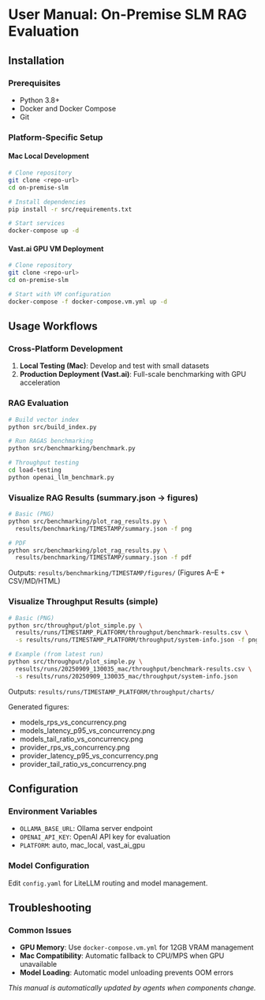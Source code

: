 # User Manual: On-Premise SLM RAG Evaluation

## Installation

### Prerequisites
- Python 3.8+
- Docker and Docker Compose
- Git

### Platform-Specific Setup

#### Mac Local Development
```bash
# Clone repository
git clone <repo-url>
cd on-premise-slm

# Install dependencies
pip install -r src/requirements.txt

# Start services
docker-compose up -d
```

#### Vast.ai GPU VM Deployment
```bash
# Clone repository
git clone <repo-url>
cd on-premise-slm

# Start with VM configuration
docker-compose -f docker-compose.vm.yml up -d
```

## Usage Workflows

### Cross-Platform Development
1. **Local Testing (Mac)**: Develop and test with small datasets
2. **Production Deployment (Vast.ai)**: Full-scale benchmarking with GPU acceleration

### RAG Evaluation
```bash
# Build vector index
python src/build_index.py

# Run RAGAS benchmarking
python src/benchmarking/benchmark.py

# Throughput testing
cd load-testing
python openai_llm_benchmark.py
```

### Visualize RAG Results (summary.json → figures)
```bash
# Basic (PNG)
python src/benchmarking/plot_rag_results.py \
  results/benchmarking/TIMESTAMP/summary.json -f png

# PDF
python src/benchmarking/plot_rag_results.py \
  results/benchmarking/TIMESTAMP/summary.json -f pdf
```
Outputs: `results/benchmarking/TIMESTAMP/figures/` (Figures A–E + CSV/MD/HTML)

### Visualize Throughput Results (simple)
```bash
# Basic (PNG)
python src/throughput/plot_simple.py \
  results/runs/TIMESTAMP_PLATFORM/throughput/benchmark-results.csv \
  -s results/runs/TIMESTAMP_PLATFORM/throughput/system-info.json -f png

# Example (from latest run)
python src/throughput/plot_simple.py \
  results/runs/20250909_130035_mac/throughput/benchmark-results.csv \
  -s results/runs/20250909_130035_mac/throughput/system-info.json
```
Outputs: `results/runs/TIMESTAMP_PLATFORM/throughput/charts/`

Generated figures:
- models_rps_vs_concurrency.png
- models_latency_p95_vs_concurrency.png
- models_tail_ratio_vs_concurrency.png
- provider_rps_vs_concurrency.png
- provider_latency_p95_vs_concurrency.png
- provider_tail_ratio_vs_concurrency.png

## Configuration

### Environment Variables
- `OLLAMA_BASE_URL`: Ollama server endpoint
- `OPENAI_API_KEY`: OpenAI API key for evaluation
- `PLATFORM`: auto, mac_local, vast_ai_gpu

### Model Configuration
Edit `config.yaml` for LiteLLM routing and model management.

## Troubleshooting

### Common Issues
- **GPU Memory**: Use `docker-compose.vm.yml` for 12GB VRAM management
- **Mac Compatibility**: Automatic fallback to CPU/MPS when GPU unavailable
- **Model Loading**: Automatic model unloading prevents OOM errors

*This manual is automatically updated by agents when components change.*
